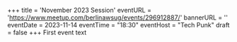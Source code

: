 +++
title = 'November 2023 Session'
eventURL = 'https://www.meetup.com/berlinawsug/events/296912887/'
bannerURL = ''
eventDate = 2023-11-14
eventTime = "18:30"
eventHost = "Tech Punk"
draft = false
+++
First event text
